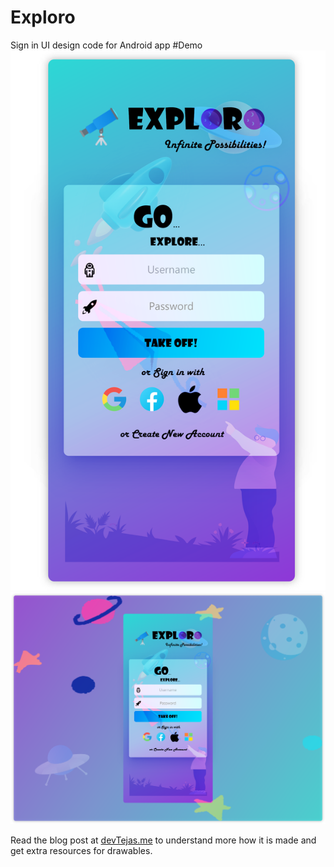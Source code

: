# Exploro
 Sign in UI design code for Android app
#Demo
![Demo 1](https://github.com/Tejas242/Exploro/blob/main/Exploro%404x.png)
![Demo 2](https://github.com/Tejas242/Exploro/blob/main/Exploro.png)

Read the blog post at [devTejas.me](https://www.devtejas.me/2021/05/exploro.html) to understand more how it is made and get extra resources for drawables.
